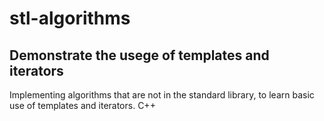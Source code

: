 # stl-algorithms
## Demonstrate the usege of templates and iterators
Implementing algorithms that are not in the standard library, to learn basic use of templates and iterators.
C++
